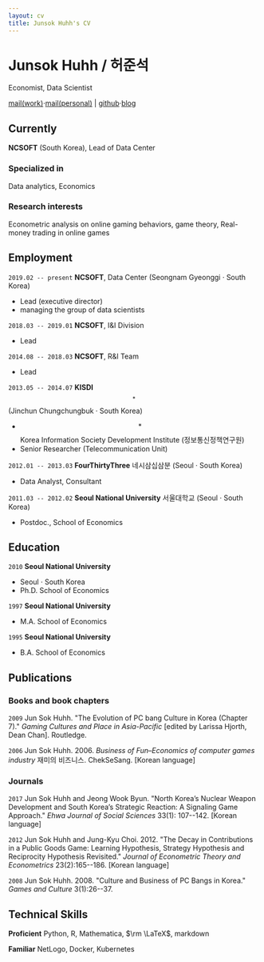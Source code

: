 ```yaml
---
layout: cv
title: Junsok Huhh's CV
---
```

# Junsok Huhh / 허준석
Economist, Data Scientist

<div id="webaddress">
<a href="mailto: junsokhuhh@ncsoft.com">mail(work)</a>&middot;<a href="mailto: anarinsk@gmail.com">mail(personal)</a> | 
<a href="https://github.com/anarinsk">github</a>&middot;<a href="http://lostineconomics.com">blog</a>
</div>

## Currently

__NCSOFT__ (South Korea), Lead of Data Center

### Specialized in

Data analytics, Economics 

### Research interests

Econometric analysis on online gaming behaviors, game theory, Real-money trading in online games 

## Employment 

`2019.02 -- present`
__NCSOFT__, Data Center (Seongnam Gyeonggi  &#183; South Korea)
- Lead (executive director)
- managing the group of data scientists

`2018.03 -- 2019.01`
__NCSOFT__, I&I Division 
- Lead 

`2014.08 -- 2018.03`
__NCSOFT__, R&I Team
- Lead 

 `2013.05 -- 2014.07`
__KISDI__$$^*$$ (Jinchun Chungchungbuk  &#183; South Korea)
- $$*$$ Korea Information Society Development Institute (정보통신정책연구원)
- Senior Researcher (Telecommunication Unit)

`2012.01 -- 2013.03`
__FourThirtyThree__ 네시삼십삼분 (Seoul  &#183; South Korea)
- Data Analyst, Consultant 

`2011.03 -- 2012.02`
__Seoul National University__ 서울대학교 (Seoul  &#183; South Korea) 
- Postdoc., School of Economics 

## Education

`2010`
__Seoul National University__
- Seoul  &#183; South Korea 
- Ph.D. School of Economics

`1997`
__Seoul National University__
- M.A. School of Economics 

`1995`
__Seoul National University__ 
- B.A. School of Economics

## Publications

### Books and book chapters 

`2009`
Jun Sok Huhh. "The Evolution of PC bang Culture in Korea (Chapter 7)." *Gaming Cultures and Place in Asia-Pacific* [edited by Larissa Hjorth, Dean Chan]. Routledge.

`2006`
Jun Sok Huhh. 2006. *Business of Fun–Economics of computer games industry* 재미의 비즈니스. ChekSeSang. [Korean language]

### Journals

`2017`
Jun Sok Huhh and Jeong Wook Byun. "North Korea’s Nuclear Weapon Development and South Korea’s Strategic Reaction: A Signaling Game Approach." *Ehwa Journal of Social Sciences* 33(1): 107--142. [Korean language]

`2012`
Jun Sok Huhh and Jung-Kyu Choi. 2012. "The Decay in Contributions in a Public Goods Game: Learning Hypothesis, Strategy Hypothesis and Reciprocity Hypothesis Revisited." *Journal of Econometric Theory and Econometrics* 23(2):165--186. [Korean language]

`2008`
Jun Sok Huhh. 2008. "Culture and Business of PC Bangs in Korea." *Games and Culture* 3(1):26--37.

## Technical Skills 

__Proficient__
Python, R, Mathematica, $\rm \LaTeX$, markdown

__Familiar__
NetLogo, Docker, Kubernetes


<!-- ### Footer

Last updated: May 2022 -->


